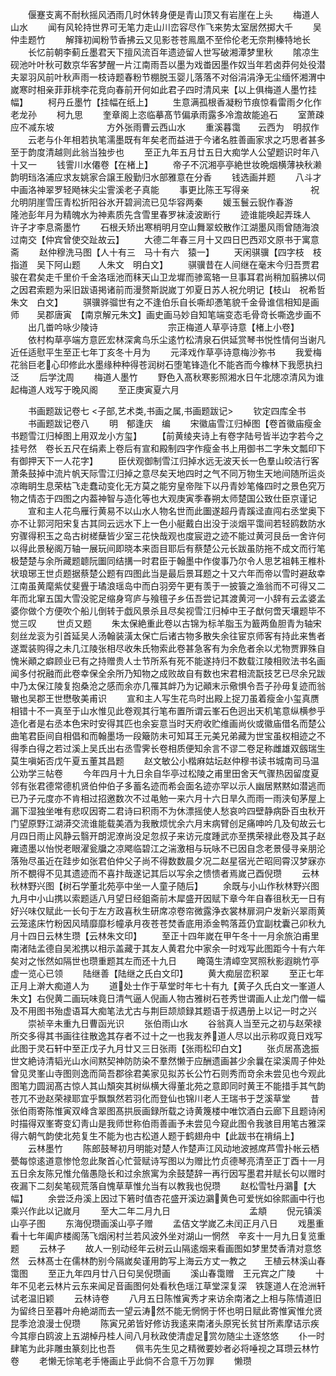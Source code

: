 <!-- { "loadSidebar": true } -->
　　偃蹇支离不耐秋摇风洒雨几时休转身便是青山顶又有岩崖在上头
　　梅道人山水
　　闻有风轮持世界可无笔力走山川峦容尽作飞来势太室居然掷大千
　　吴仲圭题竹
　　解箨初闻粉节香拂云又见影苍苍鳯凰不至伶伦老无奈荆榛特地长
　　长忆前朝李蓟丘墨君天下擅风流百年遗迹留人世写破湘潭梦里秋
　　隂凉生砚池叶叶秋可数京华客梦醒一片江南雨吾以墨为戏畨因墨作奴当年若卤莽何处役潜夫翠羽风前叶秋声雨一枝诗题春粉节棚脱玉婴儿落落不对俗涓涓浄无尘缅怀湘渭中嵗寒时相亲菲菲桃李花竞向春前开何如此君子四时清风来【以上俱梅道人墨竹挂幅】
　　柯丹丘墨竹【挂幅在纸上】
　　生意满孤根香凝粉节痕惊看雷雨夕化作老龙孙
　　柯九思
　　奎章阁上恣临摹髙节偏承雨露多冷澹故能追石
　　室萧疎应不减东坡　　　　　　方外张雨曹云西山水
　　重溪暮霭　　云西为　明叔作
　　云老与仆年相若执笔濡墨既有年矣老而益进于今诸名胜善画家求之巧思者甚多至于韵度清越则此翁当独步也
　　至正九年五月廿五日大痴学人公望题识时年八十又一
　　钱霅川水僊卷【在楮上】
　　帝子不沉湘亭亭絶世妆晩烟横薄袂秋濑韵明珰洛浦应求友姚家合譲王殷勤归水部雅意在分香
　　钱选画并题
　　八斗才中画洛神翠罗轻飏袜尖尘霅溪老子真能
　　事更比陈王写得亲　　　　　　　祝允明阴崖雪压青松折阳谷氷开碧涧流已见华容两秦
　　媛玉鬟云貎作春游　　　　　　隆池彭年月为精魄水为神素质先含雪里春罗袜淩波断行
　　迹谁能唤起弄珠人　　　　　　　许子才李息斋墨竹
　　石根夭矫出寒梢明月空山舞翠蛟散作江湖墨风雨曾随海浪过南交【仲宾曾使交趾故云】
　　大德二年春三月十又四日巴西邓文原书于寓意斋
　　赵仲穆洗马图【人十有三　马十有六　猿一】
　　天闲骐骥【四字枝　枝指道　吴下阿山题　　人朱文　明白文】
　　骐骥昔在人间继在毫末今归吾贾君骏在君矣走千里价千金洛瑶池而秣天山卫龙墀而骖鸾辂一旦事耳君尚稍加翦拂以伺之因君索题为采旧跋语掲诸前而漫赘斯説嵗丁夘夏日苏人祝允明记【枝山　祝希哲朱文　白文】
　　骐骥骅骝世有之不逢伯乐自长嘶却慿笔貌千金骨谁信相知是画师　　吴郡唐寅　【南京解元朱文】画史画马妙自知笔端变态毛骨竒长嘶逸步画不
　　出几畨吟咏少陵诗　　　　　　　　宗正梅道人草亭诗意【楮上小卷】
　　依村构草亭端方意匠宏林深禽鸟乐尘逺竹松清泉石供延赏琴书悦性情何当谢凡近任适慰平生至正七年丁亥冬十月为
　　元泽戏作草亭诗意梅沙弥书
　　我爱梅花翁巨老心印修此水墨缘种种得苍润树石堕笔锋造化不能吝而今橡林下我愿执扫泛
　　后学沈周
　　梅道人墨竹
　　野色入髙秋寒影照湘水日午北牕凉清风为谁起梅道人戏写于晚风阁
　　至正庚寅夏六月


　　书画题跋记卷七
<子部,艺术类,书画之属,书画题跋记>
　　钦定四库全书
　　书画题跋记卷八
　　明　郁逢庆　编
　　宋徽庙雪江归棹图【卷首徽庙瘦金书题雪江归棹图上用双龙小方玺】
　　【前黄绫夹诗上有卷字陆号皆半边字若今之挂号然　卷长五尺在绢素上卷后有宣和殿制四字作瘦金书上用御书二字朱文瓢印下有御押天下一人花字】
　　臣伏观御制雪江归掉水远无波天长一色羣山皎洁行客萧条鼓掉中流片帆天际雪江归掉之意尽矣天地四时之气不同万物生天地间随所运炎凉晦眀生息荣枯飞走蠢动变化无方莫之能穷皇帝陛下以丹青妙笔偹四时之景色究万物之情态于四图之内葢神智与造化等也大观庚寅季春朔太师楚国公致仕臣京谨记
　　宣和主人花鸟雁行黄易不以山水人物名世而此圗遂超丹青蹊迳直闯右丞堂奥下亦不让郭河阳宋复古其同云远水下上一色小艇戴白出没于淡烟平霭间若轻鸥数防水穷骤得积玉之岛古树槎蘖皆少室三花快哉观也度宸逰之迹不能过黄河艮岳一舍许何以得此景秘阁万轴一展玩间即晓本来靣目耶后有蔡楚公元长跋虽防拖不成文而行笔极楚楚与余所藏题聼阮圗同结搆一时君臣于翰墨中作俊事乃尔令人思艺祖韩王椎朴状琅琊王世贞题据蔡楚公题有四图此当是最后景耳题之十又六年而帝以雪时避敌幸江南虽黄麾紫仗斐舋于璚浪瑶岛中而白羽旁午更有羡于一披簑之渔翁而不可得又二年而北窜五国大雪没驼足缩身穹庐与飱氊子乡伍吾尝记其渡黄河一小辞有云孟婆孟婆你做个方便吹个船儿倒转于戯风景杀且尽矣视雪江归棹中王子猷何啻天壤题毕不觉三叹
　　世贞又题
　　朱太保絶重此卷以古锦为标羊脂玉为籖两鱼胆青为轴宋刻丝龙衮为引首延吴人汤翰装潢太保亡后诸古物多散失余往宦京师客有持此来售者遂鬻装购得之未几江陵张相尽收朱氏物索此卷甚急客有为余危者余以尤物贾罪殊自愧米顚之癖顾业已有之持赠贵人士节所系有死不能遂持归不数载江陵相败法书名画闻多付祝融而此卷幸保全余所乃知物之成败故自有数也宋君相流翫技艺已尽余兄跋中乃太保江陵复抱桑沧之感而余亦几罹其衅乃为记顚末示儆惧令吾子孙毋复迹而翁辙也吴郡王世懋敬美甫识
　　宣和主人写生花鸟时出殿上捉刀虽着瘦金小玺真赝相错十不一真至于山水惟见此卷观其行笔布置所谓云峯石色迥出天机笔意纵横参乎造化者是右丞本色宋时安得其匹也余妄意当时天府收贮维画尚伙或徽庙借名而楚公曲笔君臣间自相倡和而翰墨场一段簸防未可知耳王元美兄弟藏为世宝虽权相迹之不得季白得之若过溪上吴氏出右丞雪霁长卷相质便知余言不谬二卷足称雌雄双劔瑞生莫生嗔妬否戊午夏五董其昌题
　　赵文敏公小楷麻姑坛赵仲穆书读书城南司马温公劝学三帖卷
　　今年四月十九日余自华亭过松陵之甫里田舍天气骤热因留度夏邻有张君德常德机贤伯仲伯子多蓄名迹而希会面名迹亦罕以示人幽居黙黙如潜逃而已乃子元度亦不肯相过招邀数次不过黾勉一来六月十六日旱久而雨一雨浃旬茅屋上漏下湿独坐唯有悲叹因寄二君诗曰积雨不为休漂摇使人愁哀吟四壁静病卧百虫秋开门望原野江湖漭交流谁能载美酒为我散烦忧余六月末病臂创足痛呻吟几及旬故云七月四日雨止风静云翳开朗泥潦尚没足忽叔子来访元度踵武亦至携荣禄此卷及其子赵雍遗墨以怡悦老眼濯瓮牖之凉飔临碧江之湍激相与玩咏不已因自念老景侵寻亲朋沦落殆尽虽近在跬步如张君伯仲父子尚不得数数晨夕况二赵星宿光芒昭囘霄汉梦寐亦所不覩得不见其遗迹而不喜抃哉遂记其后以写余之愦愦者焉嵗己酉倪瓒
　　云林秋林野兴图【树石学董北苑亭中坐一人童子随后】
　　余既与小山作秋林野兴图九月中小山携以索题适八月望日经鉏斋前木犀盛开因赋下章今年自春徂秋无一日有好兴味仅赋此一长句于左方政喜秋生研席凉卷帘微露浄衣裳林扉洞户发新兴翠雨黄云笼逺床竹粉因风晴靡靡杉幢承月夜苍苍焚香底用添金鸭落蕋仍宜副枕囊己卯秋九月十四日云林生瓒【云林朱文印】
　　至正十四年嵗在甲午冬十一月余旅泊甫里南渚陆孟德自吴淞携以相示盖藏于其友人黄君允中家余一时戏写此图距今十有六年矣对之怅然如隔世也瓒重题其左而还十九日
　　晻蔼生清嶂空冥照秋影遐眺竹亭虚一览心已领
　　陆继善【陆继之氏白文印】
　　黄大痴层峦积翠
　　至正七年正月上澣大痴道人为
　　道处士作于草堂时年七十有九【黄子久氏白文一峯道人朱文】右倪黄二画玩味竟日清气逼人倪画人物古雅树石苍秀世谓画人止龙门僧一幅及不用图书殆虚语耳大痴笔法尤古与荆巨颉颃録其题语于叔遇册上以记一时之兴
　　崇祯辛未重九日曹函光识
　　张伯雨山水
　　谷翁真人当至元之初与赵荣禄所交多得其书画往往散逸其存者不过十之一也我友养道人尽以出示称叹竟日戏写此图于灵石轩中至正戊子九月廿又三日张雨【张雨松印白文】
　　张贞居髙逸振世文絶诗清韬光山水间黙契神防防染不羣然懒于应酬遗画甚少余曩在梁溪周子仲处曾见灵峯山寺图则逸而简吾郡徐君美家见拟苏长公竹石则秀而竒余未尝见也今观此图笔力圆润髙古惊人其山頽突其树纵横大得董北苑之意即同时黄王不能措手其气韵苍兀不逊赵荣禄耶宜乎飘飘然若羽化而登仙也锦川老人王瑞书于芝溪草堂
　　昔张伯雨寄陈惟寅双峰含翠图髙拱辰画録所载之诗黄篾楼中唯饮酒白云廊下且题诗闲时描得双峯寄变幻靑山是我师世称伯雨善画予未尝见今窥此图令我骇目用笔古雅深得六朝气韵使北苑复生不能为也古松道人题于鹤翅舟中【此跋书在禙绢上】
　　云林墨竹
　　陈郎鼓琴初月明能对楚人作楚声江风动地波撼席芦雪扑帐云栖甍每惊逺道意惨怆忽此聚首心忙营赋诗写图以为赠比竹贞德琴亮清至正丁酉十一月五日余友陈兄惟允偕愚隐长和过余旅寓为余鼓楚辞一再行因写墨君并赋长句以赠时夜漏下二刻矣笔砚荒落自愧草草惟允当有以教我也倪瓒
　　赵松雪牡丹鸂【大幅】
　　余尝泛舟溪上因过下箬时值杏花盛开溪边鸂黄色可爱恍如徐熙画中行也乘兴作此以记嵗月
　　至大二年二月九日　　　　　　　　　孟頫
　　倪元镇溪山亭子图
　　东海倪瓒画溪山亭子赠
　　孟佶文学嵗乙未闰正月八日
　　戏墨重看十七年阖庐楼阁荡飞烟闲村兰若风波外坐对湖山一惘然　辛亥十一月九日复览重题
　　云林子
　　故人一别动经年云树云山隔逺烟来看画图如梦里焚香清对意悠然　云林髙士在儒林酌别今隔嵗矣谨用韵写上海云方丈一教之　　王植云林溪山春霭图
　　至正九年四月廿八日句吴倪瓒画
　　溪山春霭赠　王元宾之广陵
　　十年不见老云林片云东来闻足音画图何处看秋色瑶江草堂深复深　铁篴道人在沧洲轩试老温旧颖
　　云林诗卷
　　八月五日陈惟寅秀才来访余南渚之上相与陈情道旧为留终日至暮叶舟絶湖而去一望云涛然不能无惘惘于怀也明日赋此寄惟寅惟允贤昆季沧浪漫士倪瓒
　　陈寅兄弟皆好修访我逺来南渚头原宪长贫甘所素摩诘示疾今其瘳白鸥波上五湖棹丹桂人间八月秋政使清虚足赏勿随尘土逐悠悠
　　仆一时肆笔为此非雕虫篆刻比也吾
　　佩韦先生见之精微要妙者必将唾视之耳瓒云林竹卷
　　老懒无悰笔老手惓画止乎此倘不合意千万勿罪
　　懒瓒
